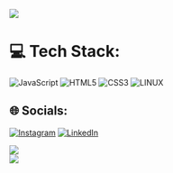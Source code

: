 ![](https://quotes-github-readme.vercel.app/api?type=horizontal&theme=radical)

# 💻 Tech Stack:
![JavaScript](https://img.shields.io/badge/javascript-%23323330.svg?style=for-the-badge&logo=javascript&logoColor=%23F7DF1E)
![HTML5](https://img.shields.io/badge/html5-%23E34F26.svg?style=for-the-badge&logo=html5&logoColor=white) 
![CSS3](https://img.shields.io/badge/css3-%231572B6.svg?style=for-the-badge&logo=css3&logoColor=white) 
![LINUX](https://img.shields.io/badge/Linux-FCC624?style=for-the-badge&logo=linux&logoColor=black)

## 🌐 Socials:
[![Instagram](https://img.shields.io/badge/Instagram-%23E4405F.svg?logo=Instagram&logoColor=white)](https://instagram.com/valerymoncheri) 
[![LinkedIn](https://img.shields.io/badge/LinkedIn-%230077B5.svg?logo=linkedin&logoColor=white)](https://linkedin.com/in/valeriaRaizman) 

![](https://github-readme-stats.vercel.app/api?username=valeriaRaizzman&theme=dark&hide_border=false&include_all_commits=false&count_private=false)<br/>
![](https://github-readme-streak-stats.herokuapp.com/?user=valeriaRaizzman&theme=dark&hide_border=false)<br/>






